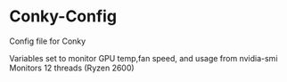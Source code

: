# Conky-Config
Config file for Conky

Variables set to monitor GPU temp,fan speed, and usage from nvidia-smi
Monitors 12 threads (Ryzen 2600)
